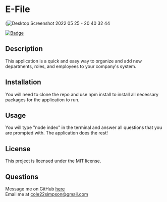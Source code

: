 
  # E-File
  
  (![Desktop Screenshot 2022 05 25 - 20 40 32 44](https://user-images.githubusercontent.com/97649732/170411686-e6d75bc0-cdad-4a4d-840c-7b920fb5703d.png)

  [![Badge](https://img.shields.io/badge/License-MIT-red.svg)](https://opensource.org/licenses/MIT)

  ## Description

  This application is a quick and easy way to organize and add new departments, roles, and employees to your company's system.

  ## Installation

  You will need to clone the repo and use npm install to install all necessary packages for the application to run.

  ## Usage

  You will type "node index" in the terminal and answer all questions that you are prompted with. The application does the rest!

  ## License

  This project is licensed under the MIT license.

  ## Questions

  Message me on GitHub [here](github.com/cole22simpson)
  <br>
  Email me at cole22simpson@gmail.com


